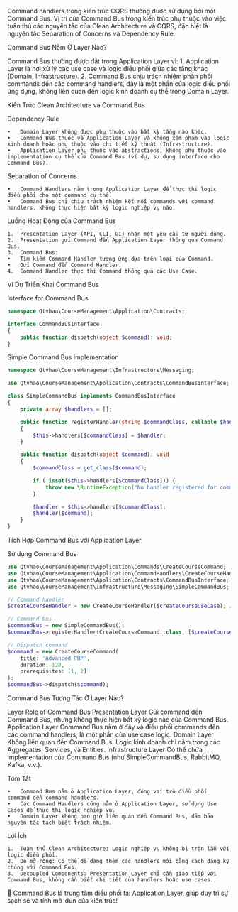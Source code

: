Command handlers trong kiến trúc CQRS thường được sử dụng bởi một Command Bus. Vị trí của Command Bus trong kiến trúc phụ thuộc vào việc tuân thủ các nguyên tắc của Clean Architecture và CQRS, đặc biệt là nguyên tắc Separation of Concerns và Dependency Rule.

Command Bus Nằm Ở Layer Nào?

Command Bus thường được đặt trong Application Layer vì:
	1.	Application Layer là nơi xử lý các use case và logic điều phối giữa các tầng khác (Domain, Infrastructure).
	2.	Command Bus chịu trách nhiệm phân phối commands đến các command handlers, đây là một phần của logic điều phối ứng dụng, không liên quan đến logic kinh doanh cụ thể trong Domain Layer.

Kiến Trúc Clean Architecture và Command Bus

Dependency Rule

	•	Domain Layer không được phụ thuộc vào bất kỳ tầng nào khác.
	•	Command Bus thuộc về Application Layer và không xâm phạm vào logic kinh doanh hoặc phụ thuộc vào chi tiết kỹ thuật (Infrastructure).
	•	Application Layer phụ thuộc vào abstractions, không phụ thuộc vào implementation cụ thể của Command Bus (ví dụ, sử dụng interface cho Command Bus).

Separation of Concerns

	•	Command Handlers nằm trong Application Layer để thực thi logic điều phối cho một command cụ thể.
	•	Command Bus chỉ chịu trách nhiệm kết nối commands với command handlers, không thực hiện bất kỳ logic nghiệp vụ nào.

Luồng Hoạt Động của Command Bus

	1.	Presentation Layer (API, CLI, UI) nhận một yêu cầu từ người dùng.
	2.	Presentation gửi Command đến Application Layer thông qua Command Bus.
	3.	Command Bus:
	•	Tìm kiếm Command Handler tương ứng dựa trên loại của Command.
	•	Gửi Command đến Command Handler.
	4.	Command Handler thực thi Command thông qua các Use Case.

Ví Dụ Triển Khai Command Bus

Interface for Command Bus
```php
namespace Qtvhao\CourseManagement\Application\Contracts;

interface CommandBusInterface
{
    public function dispatch(object $command): void;
}
```

Simple Command Bus Implementation

```php
namespace Qtvhao\CourseManagement\Infrastructure\Messaging;

use Qtvhao\CourseManagement\Application\Contracts\CommandBusInterface;

class SimpleCommandBus implements CommandBusInterface
{
    private array $handlers = [];

    public function registerHandler(string $commandClass, callable $handler): void
    {
        $this->handlers[$commandClass] = $handler;
    }

    public function dispatch(object $command): void
    {
        $commandClass = get_class($command);

        if (!isset($this->handlers[$commandClass])) {
            throw new \RuntimeException("No handler registered for command: $commandClass");
        }

        $handler = $this->handlers[$commandClass];
        $handler($command);
    }
}
```

Tích Hợp Command Bus với Application Layer

Sử dụng Command Bus
```php
use Qtvhao\CourseManagement\Application\Commands\CreateCourseCommand;
use Qtvhao\CourseManagement\Application\CommandHandlers\CreateCourseHandler;
use Qtvhao\CourseManagement\Application\Contracts\CommandBusInterface;
use Qtvhao\CourseManagement\Infrastructure\Messaging\SimpleCommandBus;

// Command handler
$createCourseHandler = new CreateCourseHandler($createCourseUseCase); // $createCourseUseCase được inject

// Command bus
$commandBus = new SimpleCommandBus();
$commandBus->registerHandler(CreateCourseCommand::class, [$createCourseHandler, 'handle']);

// Dispatch command
$command = new CreateCourseCommand(
    title: 'Advanced PHP',
    duration: 120,
    prerequisites: [1, 2]
);
$commandBus->dispatch($command);
```

Command Bus Tương Tác Ở Layer Nào?

Layer	Role of Command Bus
Presentation Layer	Gửi command đến Command Bus, nhưng không thực hiện bất kỳ logic nào của Command Bus.
Application Layer	Command Bus nằm ở đây và điều phối commands đến các command handlers, là một phần của use case logic.
Domain Layer	Không liên quan đến Command Bus. Logic kinh doanh chỉ nằm trong các Aggregates, Services, và Entities.
Infrastructure Layer	Có thể chứa implementation của Command Bus (như SimpleCommandBus, RabbitMQ, Kafka, v.v.).

Tóm Tắt

	•	Command Bus nằm ở Application Layer, đóng vai trò điều phối command đến command handlers.
	•	Các Command Handlers cũng nằm ở Application Layer, sử dụng Use Cases để thực thi logic nghiệp vụ.
	•	Domain Layer không bao giờ liên quan đến Command Bus, đảm bảo nguyên tắc tách biệt trách nhiệm.

Lợi Ích

	1.	Tuân thủ Clean Architecture: Logic nghiệp vụ không bị trộn lẫn với logic điều phối.
	2.	Dễ mở rộng: Có thể dễ dàng thêm các handlers mới bằng cách đăng ký chúng với Command Bus.
	3.	Decoupled Components: Presentation Layer chỉ cần giao tiếp với Command Bus, không cần biết chi tiết của handlers hoặc use cases.

🚀 Command Bus là trung tâm điều phối tại Application Layer, giúp duy trì sự sạch sẽ và tính mô-đun của kiến trúc!
